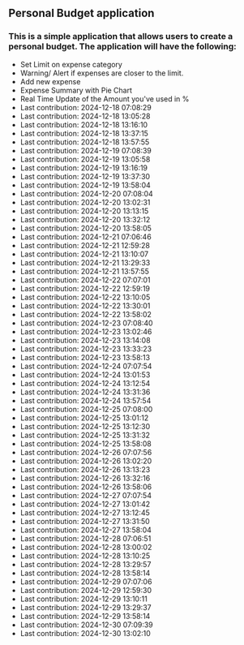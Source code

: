 ## Personal Budget application

### This is a simple application that allows users to create a personal budget. The application will have the following:

- Set Limit on expense category
- Warning/ Alert if expenses are closer to the limit.
- Add new expense
- Expense Summary with Pie Chart
- Real Time Update of the Amount you've used in %
- Last contribution: 2024-12-18 07:08:29
- Last contribution: 2024-12-18 13:05:28
- Last contribution: 2024-12-18 13:16:10
- Last contribution: 2024-12-18 13:37:15
- Last contribution: 2024-12-18 13:57:55
- Last contribution: 2024-12-19 07:08:39
- Last contribution: 2024-12-19 13:05:58
- Last contribution: 2024-12-19 13:16:19
- Last contribution: 2024-12-19 13:37:30
- Last contribution: 2024-12-19 13:58:04
- Last contribution: 2024-12-20 07:08:04
- Last contribution: 2024-12-20 13:02:31
- Last contribution: 2024-12-20 13:13:15
- Last contribution: 2024-12-20 13:32:12
- Last contribution: 2024-12-20 13:58:05
- Last contribution: 2024-12-21 07:06:46
- Last contribution: 2024-12-21 12:59:28
- Last contribution: 2024-12-21 13:10:07
- Last contribution: 2024-12-21 13:29:33
- Last contribution: 2024-12-21 13:57:55
- Last contribution: 2024-12-22 07:07:01
- Last contribution: 2024-12-22 12:59:19
- Last contribution: 2024-12-22 13:10:05
- Last contribution: 2024-12-22 13:30:01
- Last contribution: 2024-12-22 13:58:02
- Last contribution: 2024-12-23 07:08:40
- Last contribution: 2024-12-23 13:02:46
- Last contribution: 2024-12-23 13:14:08
- Last contribution: 2024-12-23 13:33:23
- Last contribution: 2024-12-23 13:58:13
- Last contribution: 2024-12-24 07:07:54
- Last contribution: 2024-12-24 13:01:53
- Last contribution: 2024-12-24 13:12:54
- Last contribution: 2024-12-24 13:31:36
- Last contribution: 2024-12-24 13:57:54
- Last contribution: 2024-12-25 07:08:00
- Last contribution: 2024-12-25 13:01:12
- Last contribution: 2024-12-25 13:12:30
- Last contribution: 2024-12-25 13:31:32
- Last contribution: 2024-12-25 13:58:08
- Last contribution: 2024-12-26 07:07:56
- Last contribution: 2024-12-26 13:02:20
- Last contribution: 2024-12-26 13:13:23
- Last contribution: 2024-12-26 13:32:16
- Last contribution: 2024-12-26 13:58:06
- Last contribution: 2024-12-27 07:07:54
- Last contribution: 2024-12-27 13:01:42
- Last contribution: 2024-12-27 13:12:45
- Last contribution: 2024-12-27 13:31:50
- Last contribution: 2024-12-27 13:58:04
- Last contribution: 2024-12-28 07:06:51
- Last contribution: 2024-12-28 13:00:02
- Last contribution: 2024-12-28 13:10:25
- Last contribution: 2024-12-28 13:29:57
- Last contribution: 2024-12-28 13:58:14
- Last contribution: 2024-12-29 07:07:06
- Last contribution: 2024-12-29 12:59:30
- Last contribution: 2024-12-29 13:10:11
- Last contribution: 2024-12-29 13:29:37
- Last contribution: 2024-12-29 13:58:14
- Last contribution: 2024-12-30 07:09:39
- Last contribution: 2024-12-30 13:02:10
